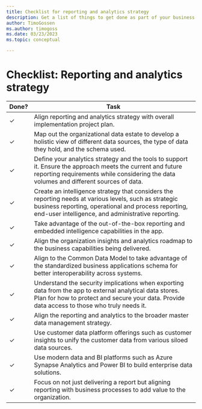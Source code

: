 ```yaml
---
title: Checklist for reporting and analytics strategy
description: Get a list of things to get done as part of your business intelligence solutions.
author: TimoGossen
ms.author: timogoss
ms.date: 03/23/2023
ms.topic: conceptual

---
```

# Checklist: Reporting and analytics strategy

|Done?  |Task  |
|---------|---------|
|&check;|Align reporting and analytics strategy with overall implementation project plan.|
|&check;|Map out the organizational data estate to develop a holistic view of different data sources, the type of data they hold, and the schema used.|
|&check;|Define your analytics strategy and the tools to support it. Ensure the approach meets the current and future reporting requirements while considering the data volumes and different sources of data.|
|&check;|Create an intelligence strategy that considers the reporting needs at various levels, such as strategic business reporting, operational and process reporting, end-user intelligence, and administrative reporting.|
|&check;|Take advantage of the out-of-the-box reporting and embedded intelligence capabilities in the app.|
|&check;|Align the organization insights and analytics roadmap to the business capabilities being delivered.|
|&check;|Align to the Common Data Model to take advantage of the standardized business applications schema for better interoperability across systems.|
|&check;|Understand the security implications when exporting data from the app to external analytical data stores. Plan for how to protect and secure your data. Provide data access to those who truly needs it.|
|&check;|Align the reporting and analytics to the broader master data management strategy.|
|&check;|Use customer data platform offerings such as customer insights to unify the customer data from various siloed data sources.|
|&check;|Use modern data and BI platforms such as Azure Synapse Analytics and Power BI to build enterprise data solutions.|
|&check;|Focus on not just delivering a report but aligning reporting with business processes to add value to the organization.|

<!-- <T.G. remove case study for now. Find a new central place for case studies included.>
## Case study

Premier yacht brokerage cruises into smarter marketing and boosts sales by 70 percent with Dynamics 365 apps

To differentiate itself from the competition, a large company that supplies luxury vessels decided to invest in reporting and intelligence. In an industry where relationship-building efforts must be incredibly precise and personal, any insight into a customer's mindset is invaluable.

The company implemented a solution based on sales, marketing, and finance data, using Dynamics 365 apps and Power BI to help identify trigger points that would help increase sales to charter clients, strengthen customer relationships with improved marketing activities, and seamlessly move customers through the sales cycle.

This solution allowed the company to build intelligence on top of a centralized system running in the cloud, and facilitated a move from legacy systems where data was siloed in different applications, channels, and departments.

Dynamics 365 apps made it possible to separate the features each department would use while accessing the same data. The marketing and sales teams started customizing their content and campaigns to nurture leads toward a sale, and used Power BI reports to generate insights that helped them identify the best prospects and create winning proposals.

Integration with external applications brought in data from other sources to improve the company's bespoke offerings. For example, the sales teams could collate even more information about their products and send it to customers in just a few minutes—instead of spending hours manually putting together the data.

After deploying the Dynamics 365 solution, the company experienced a 70 percent increase in sales. They next brought in more departments to create a central hub for all activities, simplifying every area of their operation. For example, the sales team's process integrated everything that the accounting department needed to efficiently close a deal and reduce the possibility of human error.

The company is also using Dynamics 365 apps and Power BI to uncover market trends, as augmented analytics help the company learn about their customers in ways that were not possible before—and build authentic relationships that will last long after the initial sale. -->

<!-- T.G. <Quick links not applicable>
## Quick links

- Access the chapter > [Business intelligence, reporting, and analytics](https://aka.ms/d365-chapter-bi-reporting-analytics)

- Access the case study > [Premier yacht brokerage cruises into smarter marketing and boosts sales by 70 percent with Dynamics 365](https://aka.ms/d365-case-study-smarter-marketing)

- Access the checklist > [Business intelligence, reporting, and analytics Success by Design checklist](https://aka.ms/d365-checklist-bi-reporting-analytics)

- Access the implementation guide > [Implementation guide](https://aka.ms/D365ImplementationGuide)
-->